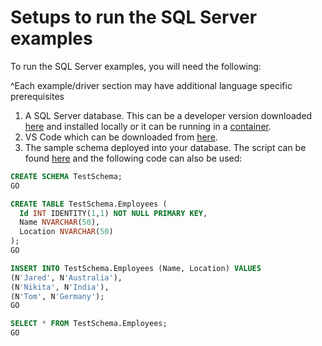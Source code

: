 # Setups to run the SQL Server examples

To run the SQL Server examples, you will need the following:

^Each example/driver section may have additional language specific prerequisites

1. A SQL Server database. This can be a developer version downloaded [here](https://www.microsoft.com/sql-server/sql-server-downloads) and installed locally or it can be running in a [container](https://learn.microsoft.com/sql/linux/quickstart-install-connect-docker?view=sql-server-ver16&pivots=cs1-bash).
1. VS Code which can be downloaded from [here](https://code.visualstudio.com/download).
1. The sample schema deployed into your database. The script can be found [here](./scripts/demo_schema.sql) and the following code can also be used:

```sql
CREATE SCHEMA TestSchema;
GO

CREATE TABLE TestSchema.Employees (
  Id INT IDENTITY(1,1) NOT NULL PRIMARY KEY,
  Name NVARCHAR(50),
  Location NVARCHAR(50)
);
GO

INSERT INTO TestSchema.Employees (Name, Location) VALUES
(N'Jared', N'Australia'),
(N'Nikita', N'India'),
(N'Tom', N'Germany');
GO

SELECT * FROM TestSchema.Employees;
GO
```
